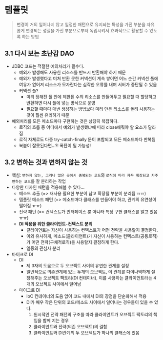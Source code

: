 # 템플릿
> 변경이 거의 일어나지 않고 일정한 패턴으로 유지되는 특성을 가진 부분을 자유롭게 변경되는 성질을 가진 부분으로부터 독립시켜서 효과적으로 활용할 수 있도록 하는 방법


## 3.1 다시 보는 초난감 DAO
- JDBC 코드는 적절한 예외처리가 필수다.
    * 예외가 발생해도 사용한 리소스를 반드시 반환해야 하기 때문
    * 예외가 발생했다고 미처 반환 못한 커넥션이 계속 쌓이면 어느 순간 커넥션 풀에 여유가 없어져 리소스가 모자란다는 심각한 오류를 내며 서버가 중단될 수 있음
    * 커넥션 풀?
        + 미리 정해진 풀 안에 제한된 수의 리소스를 만들어두고 필요할 때 할당하고 반환하면 다시 풀에 넣는 방식으로 운영
        + 필요할 때마다 매번 생성하는 방법보다 미리 만든 리소스를 돌려 사용하는 것이 훨씬 유리하기 때문
- 예외처리를 모든 메소드마다 구현하는 것은 상당히 복잡하다.
    * 로직의 흐름 중 어디에서 예외가 발생했냐에 따라 close해줘야 할 요소가 달라짐
    * 로직 자체로도 다중 try-catch-finally 문이 포함되고 모든 메소드마다 반복됨
    * 복붙이 잘못된다면...?! 폭탄이 될 가능성!


## 3.2 변하는 것과 변하지 않는 것
- 핵심: `변하지 않는, 그러나 많은 곳에서 중복되는 코드`와 `로직에 따라 자꾸 확장되고 자주 변하는 코드`를 잘 분리하는 작업
- 다양한 디자인 패턴을 적용해볼 수 있다...
    * 메소드 추출 (=> 재사용 필요한 부분이 남고 확장될 부분이 분리됨 ㅠㅠ)
    * 템플릿 메소드 패턴 (=> 메소드마다 클래스를 만들어야 하고, 관계의 유연성이 떨어짐 ㅠㅠ)
    * 전략 패턴 (=> 컨텍스트가 인터페이스 뿐 아니라 특정 구현 클래스를 알고 있음 ㅠㅠ)
    * **DI 적용을 위한 클라이언트-컨텍스트 분리**
        + 클라이언트는 자신이 사용하는 컨텍스트가 어떤 전략을 사용할지 결정한다.
        + 이와 유사하게, 메소드(클라이언트)가 자신이 사용하는 컨텍스트(공통로직)가 어떤 전략(구체적로직)을 사용할지 결정하게 한다.
        + 일종의 관심사 분리
- 마이크로 DI
    * DI
        + 제 3자의 도움으로 두 오브젝트 사이의 유연한 관계를 설정
        + 일반적으로 의존관계에 있는 두개의 오브젝트, 이 관계를 다이나믹하게 설정해주는 오브젝트 팩토리(DI 컨테이너), 이를 사용하는 클라이언트라는 4개의 오브젝트 사이에서 일어남
    * 마이크로 DI
        + IoC 컨테이너의 도움 없이 코드 내에서 DI의 장점을 단순화해서 적용
        + DI가 매우 작은 단위의 코드/메소드 사이에서 일어나는 경우들이 있을 수 있다.
            1. 원시적인 전략 패턴의 구조를 따라 클라이언트가 오브젝트 팩토리의 책임을 함께 지는 경우
            2. 클라이언트와 전략(의존 오브젝트)의 결합
            3. 클라이언트와 DI관계의 두 오브젝트가 하나의 클래스에 있음